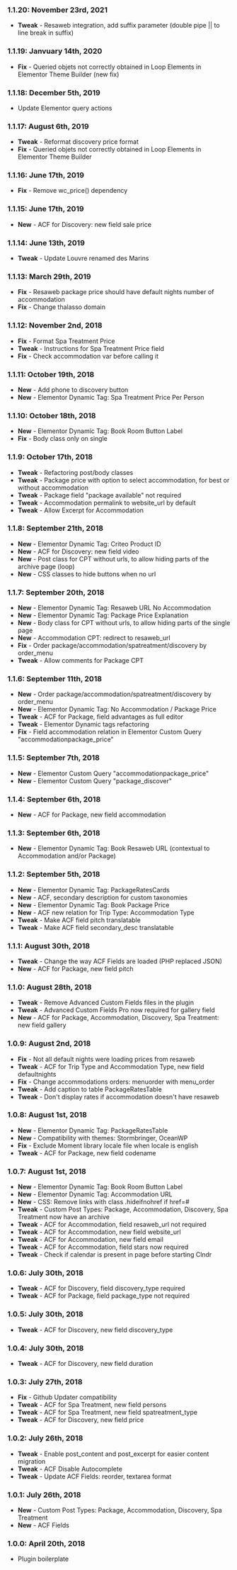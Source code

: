 ### 1.1.20: November 23rd, 2021
* **Tweak** - Resaweb integration, add suffix parameter (double pipe || to line break in suffix)

### 1.1.19: Janvuary 14th, 2020
* **Fix** - Queried objets not correctly obtained in Loop Elements in Elementor Theme Builder (new fix)

### 1.1.18: December 5th, 2019
* Update Elementor query actions

### 1.1.17: August 6th, 2019
* **Tweak** - Reformat discovery price format
* **Fix** - Queried objets not correctly obtained in Loop Elements in Elementor Theme Builder

### 1.1.16: June 17th, 2019
* **Fix** - Remove wc_price() dependency

### 1.1.15: June 17th, 2019
* **New** - ACF for Discovery: new field sale price

### 1.1.14: June 13th, 2019
* **Tweak** - Update Louvre renamed des Marins

### 1.1.13: March 29th, 2019
* **Fix** - Resaweb package price should have default nights number of accommodation
* **Fix** - Change thalasso domain

### 1.1.12: November 2nd, 2018
* **Fix** - Format Spa Treatment Price
* **Tweak** - Instructions for Spa Treatment Price field
* **Fix** - Check accommodation var before calling it

### 1.1.11: October 19th, 2018
* **New** - Add phone to discovery button
* **New** - Elementor Dynamic Tag: Spa Treatment Price Per Person

### 1.1.10: October 18th, 2018
* **New** - Elementor Dynamic Tag: Book Room Button Label
* **Fix** - Body class only on single

### 1.1.9: October 17th, 2018
* **Tweak** - Refactoring post/body classes
* **Tweak** - Package price with option to select accommodation, for best or without accommodation
* **Tweak** - Package field "package available" not required
* **Tweak** - Accommodation permalink to website_url by default
* **Tweak** - Allow Excerpt for Accommodation

### 1.1.8: September 21th, 2018
* **New** - Elementor Dynamic Tag: Criteo Product ID
* **New** - ACF for Discovery: new field video
* **New** - Post class for CPT without urls, to allow hiding parts of the archive page (loop)
* **New** - CSS classes to hide buttons when no url

### 1.1.7: September 20th, 2018
* **New** - Elementor Dynamic Tag: Resaweb URL No Accommodation
* **New** - Elementor Dynamic Tag: Package Price Explanation
* **New** - Body class for CPT without urls, to allow hiding parts of the single page
* **New** - Accommodation CPT: redirect to resaweb_url
* **Fix** - Order package/accommodation/spatreatment/discovery by order_menu
* **Tweak** - Allow comments for Package CPT

### 1.1.6: September 11th, 2018
* **New** - Order package/accommodation/spatreatment/discovery by order_menu
* **New** - Elementor Dynamic Tag: No Accommodation / Package Price
* **Tweak** - ACF for Package, field advantages as full editor
* **Tweak** - Elementor Dynamic tags refactoring
* **Fix** - Field accommodation relation in Elementor Custom Query "accommodationpackage_price"

### 1.1.5: September 7th, 2018
* **New** - Elementor Custom Query "accommodationpackage_price"
* **New** - Elementor Custom Query "package_discover"

### 1.1.4: September 6th, 2018
* **New** - ACF for Package, new field accommodation

### 1.1.3: September 6th, 2018
* **New** - Elementor Dynamic Tag: Book Resaweb URL (contextual to Accommodation and/or Package)

### 1.1.2: September 5th, 2018
* **New** - Elementor Dynamic Tag: PackageRatesCards
* **New** - ACF, secondary description for custom taxonomies
* **New** - Elementor Dynamic Tag: Book Package Price
* **New** - ACF new relation for Trip Type: Accommodation Type
* **Tweak** - Make ACF field pitch translatable
* **Tweak** - Make ACF field secondary_desc translatable

### 1.1.1: August 30th, 2018
* **Tweak** - Change the way ACF Fields are loaded (PHP replaced JSON)
* **New** - ACF for Package, new field pitch

### 1.1.0: August 28th, 2018
* **Tweak** - Remove Advanced Custom Fields files in the plugin
* **Tweak** - Advanced Custom Fields Pro now required for gallery field
* **New** - ACF for Package, Accommodation, Discovery, Spa Treatment: new field gallery

### 1.0.9: August 2nd, 2018
* **Fix** - Not all default nights were loading prices from resaweb
* **Tweak** - ACF for Trip Type and Accommodation Type, new field defaultnights
* **Fix** - Change accommodations orders: menuorder with menu_order
* **Tweak** - Add caption to table PackageRatesTable
* **Tweak** - Don't display rates if accommodation doesn't have resaweb

### 1.0.8: August 1st, 2018
* **New** - Elementor Dynamic Tag: PackageRatesTable
* **New** - Compatibility with themes: Stormbringer, OceanWP
* **Fix** - Exclude Moment library locale file when locale is english
* **Tweak** - ACF for Package, new field codename

### 1.0.7: August 1st, 2018
* **New** - Elementor Dynamic Tag: Book Room Button Label
* **New** - Elementor Dynamic Tag: Accommodation URL
* **New** - CSS: Remove links with class .hideifnohref if href=#
* **Tweak** - Custom Post Types: Package, Accommodation, Discovery, Spa Treatment now have an archive
* **Tweak** - ACF for Accommodation, field resaweb_url not required
* **Tweak** - ACF for Accommodation, new field website_url
* **Tweak** - ACF for Accommodation, new field email
* **Tweak** - ACF for Accommodation, field stars now required
* **Tweak** - Check if calendar is present in page before starting Clndr

### 1.0.6: July 30th, 2018
* **Tweak** - ACF for Discovery, field discovery_type required
* **Tweak** - ACF for Package, field package_type not required

### 1.0.5: July 30th, 2018
* **Tweak** - ACF for Discovery, new field discovery_type

### 1.0.4: July 30th, 2018
* **Tweak** - ACF for Discovery, new field duration

### 1.0.3: July 27th, 2018
* **Fix** - Github Updater compatibility
* **Tweak** - ACF for Spa Treatment, new field persons
* **Tweak** - ACF for Spa Treatment, new field spatreatment_type
* **Tweak** - ACF for Discovery, new field price

### 1.0.2: July 26th, 2018
* **Tweak** - Enable post_content and post_excerpt for easier content migration
* **Tweak** - ACF Disable Autocomplete
* **Tweak** - Update ACF Fields: reorder, textarea format

### 1.0.1: July 26th, 2018
* **New** - Custom Post Types: Package, Accommodation, Discovery, Spa Treatment
* **New** - ACF Fields

### 1.0.0: April 20th, 2018
* Plugin boilerplate